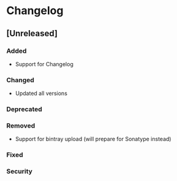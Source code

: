# Changelog

## [Unreleased]
### Added
- Support for Changelog
### Changed
- Updated all versions

### Deprecated

### Removed
- Support for bintray upload (will prepare for Sonatype instead)
### Fixed

### Security
